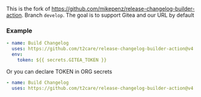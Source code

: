 This is the fork of https://github.com/mikepenz/release-changelog-builder-action. Branch `develop`. The goal is to support Gitea and our URL by default

### Example

```yml
- name: Build Changelog
  uses: https://github.com/t2care/release-changelog-builder-action@v4
  env:
    token: ${{ secrets.GITEA_TOKEN }}
```
Or you can declare TOKEN in ORG secrets 

```yml
- name: Build Changelog
  uses: https://github.com/t2care/release-changelog-builder-action@v4
```